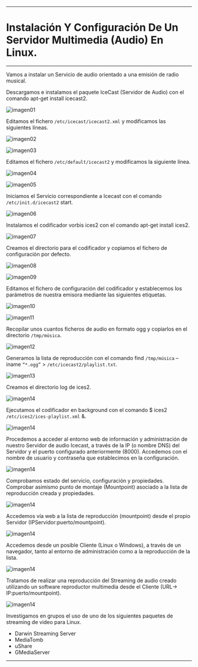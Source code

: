 ___

# **Instalación Y Configuración De Un Servidor Multimedia (Audio) En Linux.**

---

Vamos a instalar un Servicio de audio orientado a una emisión de radio musical.

Descargamos e instalamos el paquete IceCast (Servidor de Audio) con el comando apt-get install icecast2.

![imagen01](./images/instalacion_y_configuracion_servidor_streaming_multimedia_linux/01.png)

Editamos el fichero `/etc/icecast/icecast2.xml` y modificamos las siguientes líneas.

![imagen02](./images/instalacion_y_configuracion_servidor_streaming_multimedia_linux/02.png)

![imagen03](./images/instalacion_y_configuracion_servidor_streaming_multimedia_linux/03.png)

Editamos el fichero `/etc/default/icecast2` y modificamos la siguiente línea.

![imagen04](./images/instalacion_y_configuracion_servidor_streaming_multimedia_linux/04.png)

![imagen05](./images/instalacion_y_configuracion_servidor_streaming_multimedia_linux/05.png)

Iniciamos el Servicio correspondiente a Icecast con el comando `/etc/init.d/icecast2` start.

![imagen06](./images/instalacion_y_configuracion_servidor_streaming_multimedia_linux/06.png)

Instalamos el codificador vorbis ices2 con el comando apt-get install ices2.

![imagen07](./images/instalacion_y_configuracion_servidor_streaming_multimedia_linux/07.png)

Creamos el directorio para el codificador y copiamos el fichero de configuración por defecto.

![imagen08](./images/instalacion_y_configuracion_servidor_streaming_multimedia_linux/08.png)

![imagen09](./images/instalacion_y_configuracion_servidor_streaming_multimedia_linux/09.png)

Editamos el fichero de configuración del codificador y establecemos los parámetros de nuestra emisora mediante las siguientes etiquetas.

![imagen10](./images/instalacion_y_configuracion_servidor_streaming_multimedia_linux/10.png)

![imagen11](./images/instalacion_y_configuracion_servidor_streaming_multimedia_linux/11.png)

Recopilar unos cuantos ficheros de audio en formato ogg y copiarlos en el directorio `/tmp/música`.

![imagen12](./images/instalacion_y_configuracion_servidor_streaming_multimedia_linux/12.png)

Generamos la lista de reproducción con el comando find `/tmp/música` –iname `“*.ogg”` > `/etc/icecast2/playlist.txt`.

![imagen13](./images/instalacion_y_configuracion_servidor_streaming_multimedia_linux/13.png)

Creamos el directorio log de ices2.

![imagen14](./images/instalacion_y_configuracion_servidor_streaming_multimedia_linux/14.png)

Ejecutamos el codificador en background con el comando $ ices2 `/etc/ices2/ices-playlist.xml` &.

![imagen14](./images/instalacion_y_configuracion_servidor_streaming_multimedia_linux/14.png)

Procedemos a acceder al entorno web de información y administración de nuestro Servidor de audio Icecast, a través de la IP (o nombre DNS) del Servidor y el puerto configurado anteriormente (8000). Accedemos con el nombre de usuario y contraseña que establecimos en la configuración.

![imagen14](./images/instalacion_y_configuracion_servidor_streaming_multimedia_linux/14.png)

Comprobamos estado del servicio, configuración y propiedades. Comprobar asimismo punto de montaje (Mountpoint) asociado a la lista de reproducción creada y propiedades.

![imagen14](./images/instalacion_y_configuracion_servidor_streaming_multimedia_linux/14.png)

Accedemos vía web a la lista de reproducción (mountpoint) desde el propio Servidor (IPServidor:puerto/mountpoint).

![imagen14](./images/instalacion_y_configuracion_servidor_streaming_multimedia_linux/14.png)

Accedemos desde un posible Cliente (Linux o Windows), a través de un navegador, tanto al entorno de administración como a la reproducción de la lista.

![imagen14](./images/instalacion_y_configuracion_servidor_streaming_multimedia_linux/14.png)

Tratamos de realizar una reproducción del Streaming de audio creado utilizando un software reproductor multimedia desde el Cliente (URL-> IP:puerto/mountpoint).

![imagen14](./images/instalacion_y_configuracion_servidor_streaming_multimedia_linux/14.png)

Investigamos en grupos el uso de uno de los siguientes paquetes de streaming de video para Linux.
* Darwin Streaming Server
* MediaTomb
* uShare
* GMediaServer

---
